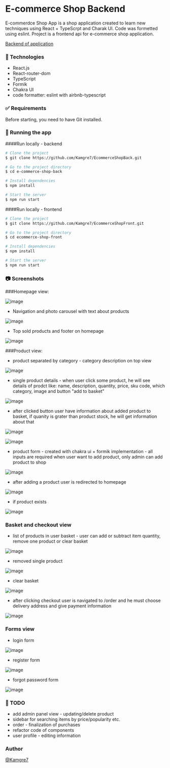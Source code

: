 # E-commerce Shop Backend

E-commerdce Shop App is a shop application created to learn new techniques using React + TypeScrpt and Charak UI. Code was formetted using eslint. Project is a frontend api for e-commerce shop application.

[Backend of application](https://github.com/Kamgre7/EcommerceShopBack)

### 🚀 Technologies
- React.js
- React-router-dom
- TypeScript
- Formik
- Chakra UI
- code formatter: eslint with airbnb-typescript

### ✅ Requirements
Before starting, you need to have Git installed.

### 🏁 Running the app

####Run locally - backend

```bash
# Clone the project
$ git clone https://github.com/Kamgre7/EcommerceShopBack.git

# Go to the project directory
$ cd e-commerce-shop-back

# Install dependencies
$ npm install

# Start the server
$ npm run start
```

####Run locally - frontend

```bash
# Clone the project
$ git clone https://github.com/Kamgre7/EcommerceShopFront.git

# Go to the project directory
$ cd ecommerce-shop-front

# Install dependencies
$ npm install

# Start the server
$ npm run start
```

### 📷 Screenshots

###Homepage view:

![image](https://user-images.githubusercontent.com/105069884/194760613-c7b99ccd-b04b-4e25-9897-4eddc2cd8cd6.png)

- Navigation and photo carousel with text about products

![image](https://user-images.githubusercontent.com/105069884/194760753-712758c1-6dc6-4cd5-96ed-d50b4e706330.png)

- Top sold products and footer on homepage

![image](https://user-images.githubusercontent.com/105069884/194760876-d1a97581-312e-42e0-8f4d-435c6172c997.png)

###Product view:
- product separated by category - category description on top view

![image](https://user-images.githubusercontent.com/105069884/194760988-189bae04-14a0-4348-93d6-0b406b46f8ef.png)

- single product details - when user click some product, he will see details of prodct like: name, description, quantity, price, sku code, which category, image and button "add to basket"

![image](https://user-images.githubusercontent.com/105069884/194761057-4ac17643-81a0-49e8-bf4a-cdcbdc4b4768.png)

- after clicked button user have information about added product to basket, if quanity is grater than product stock, he will get information about that

![image](https://user-images.githubusercontent.com/105069884/194761169-f05d1877-a489-4c3b-991e-246af77fbfa9.png)

![image](https://user-images.githubusercontent.com/105069884/194761208-1e5053dd-4252-47ab-a2e9-06fd84e99152.png)

- product form - created with chakra ui + formik implementation - all inputs are required when user want to add product, only admin can add product to shop

![image](https://user-images.githubusercontent.com/105069884/194761306-21612147-bfae-4945-bd9b-8ac1568ba66c.png)

- after adding a product user is redirected to homepage

![image](https://user-images.githubusercontent.com/105069884/194762740-3ca08905-fd16-47d9-a2b8-2a9739061cc3.png)

- if product exists

![image](https://user-images.githubusercontent.com/105069884/194762889-09f9a2cd-2f14-43ed-9a8a-2b4f0fbfa1fb.png)

### Basket and checkout view
- list of products in user basket - user can add or subtract item quantity, remove one product or clear basket

![image](https://user-images.githubusercontent.com/105069884/194763033-244a516e-ab01-4e02-9899-b4eb732b725c.png)

- removed single product

![image](https://user-images.githubusercontent.com/105069884/194763285-34c5dfed-ff32-4cb9-bb52-3f5fef70e1d7.png)

- clear basket

![image](https://user-images.githubusercontent.com/105069884/194763378-7d41c15e-3453-4bed-8750-a40f931d0038.png)


- after clicking checkout user is navigated to /order and he must choose delivery address and give payment information

![image](https://user-images.githubusercontent.com/105069884/194763176-90d640a6-841f-4b39-82e2-15db28a12079.png)

### Forms view

- login form

![image](https://user-images.githubusercontent.com/105069884/194763449-5366beaf-d6a0-42f1-8e92-2388085b9810.png)

- register form

![image](https://user-images.githubusercontent.com/105069884/194763487-4b571bf6-53e7-4616-919e-ce032c62eea9.png)

- forgot password form

![image](https://user-images.githubusercontent.com/105069884/194765170-31a59a39-b4ea-496e-a5c9-741553e0c574.png)

### 🧭 TODO
- add admin panel view - updating/delete product
- sidebar for searching items by price/popularity etc.
- order - finalization of purchases 
- refactor code of components 
- user profile - editing information

### Author

[@Kamgre7](https://github.com/Kamgre7/)
